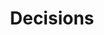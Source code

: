 ---
title: Decisions
longTitle: 'Decisions'
tags:
- gccommon
broaderTerm:
- "[[Court decisions]]"
relatedTerm:
- "[[Decision making]]"
---